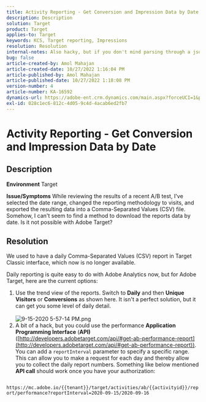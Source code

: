 ```yaml
---
title: Activity Reporting - Get Conversion and Impression Data by Date
description: Description
solution: Target
product: Target
applies-to: Target
keywords: KCS, Target reporting, Impressions
resolution: Resolution
internal-notes: Also hacky, but if you don't mind parsing through a json file for the data, the UI makes a request to get that daily data when you load the trend report above you could grab. If you monitor the network calls it should be one with the file name of performance.at.json.
bug: false
article-created-by: Amol Mahajan
article-created-date: 10/27/2022 1:16:04 PM
article-published-by: Amol Mahajan
article-published-date: 10/27/2022 1:18:08 PM
version-number: 4
article-number: KA-16592
dynamics-url: https://adobe-ent.crm.dynamics.com/main.aspx?forceUCI=1&pagetype=entityrecord&etn=knowledgearticle&id=fc74787f-f955-ed11-bba2-6045bd006793
exl-id: 028c1ec6-812c-4d05-9c4d-4acab6ed2fb7
---
```

# Activity Reporting - Get Conversion and Impression Data by Date

## Description

<b>Environment</b>
Target


<b>Issue/Symptoms</b>
While reviewing the results of a recent A/B test, I've selected the date range, changed the reporting methodology to visits, and exported the resulting data into a Comma-Separated Values (CSV) file. Somehow, I can't seem to find a method to download the reports data by date. Is it not possible with Adobe Target?




## Resolution


We used to have a daily Comma-Separated Values (CSV) report in Target Classic interface, which now is no longer available.

Daily reporting is quite easy to do with Adobe Analytics now, but for Adobe Target, here are the current options:

1. Use the trend view of the reports. Switch to <b>Daily</b> and then <b>Unique Visitors</b> or <b>Conversions</b> as shown here. It isn't a perfect solution, but it can get you some level of daily detail.<br>    
    ![9-15-2020 5-57-14 PM.png](https://experienceleaguecommunities.adobe.com/t5/image/serverpage/image-id/26856iB79D1F7E2EB217FD/image-size/medium?v=1.0&amp;px=400)
2. A bit of a hack, but you could use the performance <b>Application Programming Interface</b> (<b>API)</b> ([http://developers.adobetarget.com/api/#get-ab-performance-report](http://developers.adobetarget.com/api/#get-ab-performance-report)). You can add a `reportInterval` parameter to specify a specific range. This can allow you to make a request for each day and thereby allow you to collect the daily report numbers. Something like below mentioned <b>API call</b> should work once you have your authorization:


`      https://mc.adobe.io/{{tenant}}/target/activities/ab/{{activityid}}/report/performance?reportInterval=2020-09-15/2020-09-16`
